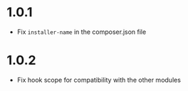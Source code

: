 # 1.0.1

- Fix ```installer-name``` in the composer.json file

# 1.0.2

- Fix hook scope for compatibility with the other modules